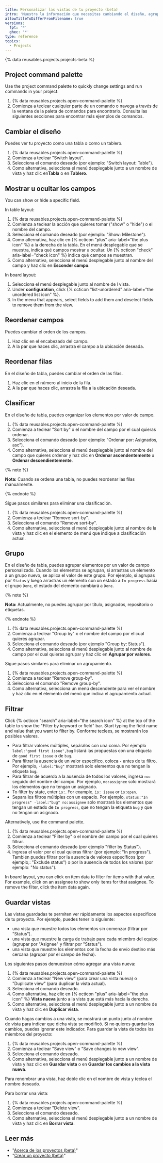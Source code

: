 ```yaml
---
title: Personalizar las vistas de tu proyecto (beta)
intro: 'Muestra la información que necesitas cambiando el diseño, agrupamiento, forma de ordenar y los filtros de tu proyecto.'
allowTitleToDifferFromFilename: true
versions:
  fpt: '*'
  ghec: '*'
type: reference
topics:
  - Projects
---
```


{% data reusables.projects.projects-beta %}

## Project command palette

Use the project command palette to quickly change settings and run commands in your project.

1. {% data reusables.projects.open-command-palette %}
2. Comienza a teclear cualquier parte de un comando o navega a través de la ventana de la paleta de comandos para encontrarlo. Consulta las siguientes secciones para encontrar más ejemplos de comandos.

## Cambiar el diseño

Puedes ver tu proyecto como una tabla o como un tablero.

1. {% data reusables.projects.open-command-palette %}
2. Comienza a teclear "Switch layout".
3. Selecciona el comando deseado (por ejemplo: "Switch layout: Table").
3. Como alternativa, selecciona el menú desplegable junto a un nombre de vista y haz clic en**Tabla** o en **Tablero**.

## Mostrar u ocultar los campos

You can show or hide a specific field.

In table layout:

1. {% data reusables.projects.open-command-palette %}
2. Comienza a teclear la acción que quieres tomar ("show" o "hide") o el nombre del campo.
3. Selecciona el comando deseado (por ejemplo: "Show: Milestone").
4. Como alternativa, haz clic en {% octicon "plus" aria-label="the plus icon" %} a la derecha de la tabla. En el menú desplegable que se muestra, indica qué campos mostrar u ocultar. Un {% octicon "check" aria-label="check icon" %} indica qué campos se muestran.
5. Como alternativa, selecciona el menú desplegable junto al nombre del campo y haz clic en **Esconder campo**.

In board layout:

1. Selecciona el menú desplegable junto al nombre de l vista.
2. Under **configuration**, click {% octicon "list-unordered" aria-label="the unordered list icon" %}.
3. In the menu that appears, select fields to add them and deselect fields to remove them from the view.

## Reordenar campos

Puedes cambiar el orden de los campos.

1. Haz clic en el encabezado del campo.
2. A la par que haces clic, arrastra el campo a la ubicación deseada.

## Reordenar filas

En el diseño de tabla, puedes cambiar el orden de las filas.

1. Haz clic en el número al inicio de la fila.
2. A la par que haces clic, arrastra la fila a la ubicación deseada.

## Clasificar

En el diseño de tabla, puedes organizar los elementos por valor de campo.

1. {% data reusables.projects.open-command-palette %}
2. Comienza a teclear "Sort by" o el nombre del campo por el cual quieras ordenar.
3. Selecciona el comando deseado (por ejemplo: "Ordenar por: Asignados, asc").
4. Como alternativa, selecciona el menú desplegable junto al nombre del campo que quieres ordenar y haz clic en **Ordenar ascendentemente** u **Ordenar descendientemente**.

{% note %}

**Nota:** Cuando se ordena una tabla, no puedes reordenar las filas manualmente.

{% endnote %}

Sigue pasos similares para eliminar una clasificación.

1. {% data reusables.projects.open-command-palette %}
2. Comienza a teclear "Remove sort-by".
3. Selecciona el comando "Remove sort-by".
4. Como alternativa, selecciona el menú desplegable junto al nombre de la vista y haz clic en el elemento de menú que indique a clasificación actual.

## Grupo

En el diseño de tabla, puedes agrupar elementos por un valor de campo personalizado. Cuando los elementos se agrupan, si arrastras un elemento a un grupo nuevo, se aplica el valor de este grupo. Por ejemplo, si agrupas por `Status` y luego arrastras un elemento con un estado a `In progress` hacia el grupo `Done`, el estado del elemento cambiará a `Done`.

{% note %}

**Nota:** Actualmente, no puedes agrupar por título, asignados, repositorio o etiquetas.

{% endnote %}

1. {% data reusables.projects.open-command-palette %}
2. Comienza a teclear "Group by" o el nombre del campo por el cual quieres agrupar.
3. Selecciona el comando deseado (por ejemplo "Group by: Status").
4. Como alternativa, selecciona el menú desplegable junto al nombre de campo por el cual quieras agrupar y haz clic en **Agrupar por valores**.

Sigue pasos similares para eliminar un agrupamiento.

1. {% data reusables.projects.open-command-palette %}
2. Comienza a teclear "Remove group-by".
3. Selecciona el comando "Remove group-by".
4. Como alternativa, selecciona un menú descendente para ver el nombre y haz clic en el elemento del menú que indica el agrupamiento actual.

## Filtrar

Click {% octicon "search" aria-label="the search icon" %} at the top of the table to show the "Filter by keyword or field" bar. Start typing the field name and value that you want to filter by. Conforme teclees, se mostrarán los posibles valores.

- Para filtrar valores múltiples, sepáralos con una coma. Por ejemplo `label:"good first issue",bug` listará las propuestas con una etiqueta de `good first issue` o de `bug`.
- Para filtrar la ausencia de un valor específico, coloca `-` antes de tu filtro. Por ejemplo, `-label:"bug"` mostrará solo elementos que no tengan la etiqueta `bug`.
- Para filtrar de acuerdo a la ausencia de todos los valores, ingresa `no:` seguido del nombre del campo. Por ejemplo, `no:assignee` solo mostrará los elementos que no tengan un asignado.
- To filter by state, enter `is:`. For example, `is: issue` or `is:open`.
- Separa los filtros múltiples con un espacio. Por ejemplo, `status:"In progress" -label:"bug" no:assignee` solo mostrará los elementos que tengan un estado de `In progress`, que no tengan la etiqueta `bug` y que no tengan un asignado.

Alternatively, use the command palette.

1. {% data reusables.projects.open-command-palette %}
2. Comienza a teclear "Filter by" o el nombre del campo por el cual quieres filtrar.
3. Selecciona el comando deseado (por ejemplo "filter by Status").
4. Ingresa el valor por el cual quieras filtrar (por ejemplo: "In progress"). También puedes filtrar por la ausencia de valores específicos (por ejemplo;: "Exclude status") o por la ausencia de todos los valores (por ejemplo: "No status").

In board layout, you can click on item data to filter for items with that value. For example, click on an assignee to show only items for that assignee. To remove the filter, click the item data again.

## Guardar vistas

Las vistas guardadas te permiten ver rápidamente los aspectos específicos de tu proyecto. Por ejemplo, puedes tener lo siguiente:
- una vista que muestre todos los elementos sin comenzar (filtrar por "Status").
- una vista que muestre la carga de trabajo para cada miembro del equipo (agrupar por "Asignee" y filtrar por "Status").
- una vista que muestre los elementos con la fecha de envío destino más cercana (agrupar por el campo de fecha).

Los siguientes pasos demuestran cómo agregar una vista nueva:

1. {% data reusables.projects.open-command-palette %}
2. Comienza a teclear "New view" (para crear una vista nueva) o "Duplicate view" (para duplicar la vista actual).
3. Selecciona el comando deseado.
4. Como alternativa, haz clic en {% octicon "plus" aria-label="the plus icon" %} **Vista nueva** junto a la vista que está más hacia la derecha.
5. Como alternativa, selecciona el menú desplegable junto a un nombre de vista y haz clic en **Duplicar vista**.

Cuando hagas cambios a una vista, se mostrará un punto junto al nombre de vista para indicar que dicha vista se modificó. Si no quieres guardar los cambios, puedes ignorar este indicador. Para guardar la vista de todos los miembros del proyecto:

1. {% data reusables.projects.open-command-palette %}
1. Comienza a teclear "Save view" o "Save changes to new view".
1. Selecciona el comando deseado.
1. Como alternativa, selecciona el menú desplegable junto a un nombre de vista y haz clic en **Guardar vista** o en **Guardar los cambios a la vista nueva**.

Para renombrar una vista, haz doble clic en el nombre de vista y teclea el nombre deseado.

Para borrar una vista:

1. {% data reusables.projects.open-command-palette %}
2. Comienza a teclear "Delete view".
3. Selecciona el comando deseado.
4. Como alternativa, selecciona el menú desplegable junto a un nombre de vista y haz clic en **Borrar vista**.

## Leer más

- "[Acerca de los proyectos (beta)](/issues/trying-out-the-new-projects-experience/about-projects)"
- "[Crear un proyecto (beta)](/issues/trying-out-the-new-projects-experience/creating-a-project)"
